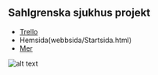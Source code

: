 
## Sahlgrenska sjukhus projekt

  * [Trello]
  * Hemsida(webbsida/Startsida.html)
  * [Mer]




  [Trello]: https://trello.com/b/9EBDE9Be/tuesday "Gå till trello"
  [Mer]: https://www.youtube.com/watch?v=dQw4w9WgXcQ "Gå till hemsidan"
  
  
 

![alt text](https://www.syracuse.com/resizer/wLBL8QFA4MT1G7y28rLogRS819Y=/1280x0/smart/advancelocal-adapter-image-uploads.s3.amazonaws.com/image.advance.net/home/adv-media/width2048/img/newyorkupstatecom_national_desk_blog/photo/2016/07/28/surgeryjpg-e10f6c11dab2a6a0.jpg)
